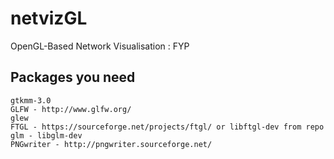 # netvizGL
OpenGL-Based Network Visualisation : FYP
## Packages you need
    gtkmm-3.0
    GLFW - http://www.glfw.org/
    glew
    FTGL - https://sourceforge.net/projects/ftgl/ or libftgl-dev from repo
    glm - libglm-dev
    PNGwriter - http://pngwriter.sourceforge.net/
